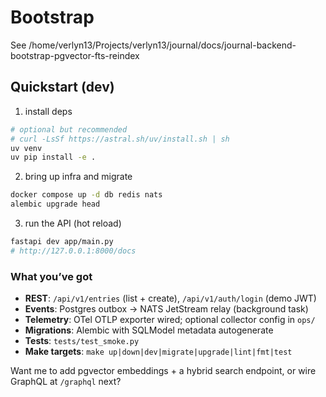 # Bootstrap

See /home/verlyn13/Projects/verlyn13/journal/docs/journal-backend-bootstrap-pgvector-fts-reindex

## Quickstart (dev)

1. install deps

```bash
# optional but recommended
# curl -LsSf https://astral.sh/uv/install.sh | sh
uv venv
uv pip install -e .
```

2. bring up infra and migrate

```bash
docker compose up -d db redis nats
alembic upgrade head
```

3. run the API (hot reload)

```bash
fastapi dev app/main.py
# http://127.0.0.1:8000/docs
```

### What you’ve got

- **REST**: `/api/v1/entries` (list + create), `/api/v1/auth/login` (demo JWT)
- **Events**: Postgres outbox → NATS JetStream relay (background task)
- **Telemetry**: OTel OTLP exporter wired; optional collector config in `ops/`
- **Migrations**: Alembic with SQLModel metadata autogenerate
- **Tests**: `tests/test_smoke.py`
- **Make targets**: `make up|down|dev|migrate|upgrade|lint|fmt|test`

Want me to add pgvector embeddings + a hybrid search endpoint, or wire GraphQL at `/graphql` next?

